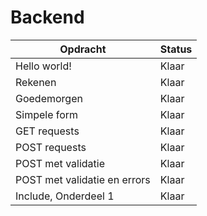 # Backend

| Opdracht | Status |
| -------- | ------ |
| Hello world! |Klaar|
| Rekenen |Klaar|
| Goedemorgen |Klaar|
| Simpele form | Klaar |
| GET requests | Klaar|
| POST requests | Klaar|
| POST met validatie | Klaar|
| POST met validatie en errors | Klaar |
| Include, Onderdeel 1 | Klaar |


